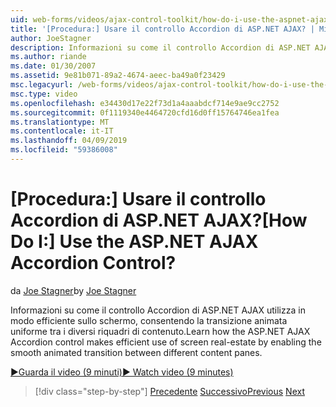 ```yaml
---
uid: web-forms/videos/ajax-control-toolkit/how-do-i-use-the-aspnet-ajax-accordion-control
title: '[Procedura:] Usare il controllo Accordion di ASP.NET AJAX? | Microsoft Docs'
author: JoeStagner
description: Informazioni su come il controllo Accordion di ASP.NET AJAX utilizza in modo efficiente sullo schermo, consentendo la transizione uniforme animata tra diversi contenuti p...
ms.author: riande
ms.date: 01/30/2007
ms.assetid: 9e81b071-89a2-4674-aeec-ba49a0f23429
msc.legacyurl: /web-forms/videos/ajax-control-toolkit/how-do-i-use-the-aspnet-ajax-accordion-control
msc.type: video
ms.openlocfilehash: e34430d17e22f73d1a4aaabdcf714e9ae9cc2752
ms.sourcegitcommit: 0f1119340e4464720cfd16d0ff15764746ea1fea
ms.translationtype: MT
ms.contentlocale: it-IT
ms.lasthandoff: 04/09/2019
ms.locfileid: "59386008"
---
```

# <a name="how-do-i-use-the-aspnet-ajax-accordion-control"></a><span data-ttu-id="15b4e-104">[Procedura:] Usare il controllo Accordion di ASP.NET AJAX?</span><span class="sxs-lookup"><span data-stu-id="15b4e-104">[How Do I:] Use the ASP.NET AJAX Accordion Control?</span></span>

<span data-ttu-id="15b4e-105">da [Joe Stagner](https://github.com/JoeStagner)</span><span class="sxs-lookup"><span data-stu-id="15b4e-105">by [Joe Stagner](https://github.com/JoeStagner)</span></span>

<span data-ttu-id="15b4e-106">Informazioni su come il controllo Accordion di ASP.NET AJAX utilizza in modo efficiente sullo schermo, consentendo la transizione animata uniforme tra i diversi riquadri di contenuto.</span><span class="sxs-lookup"><span data-stu-id="15b4e-106">Learn how the ASP.NET AJAX Accordion control makes efficient use of screen real-estate by enabling the smooth animated transition between different content panes.</span></span>

[<span data-ttu-id="15b4e-107">&#9654;Guarda il video (9 minuti)</span><span class="sxs-lookup"><span data-stu-id="15b4e-107">&#9654; Watch video (9 minutes)</span></span>](https://channel9.msdn.com/Blogs/ASP-NET-Site-Videos/how-do-i-use-the-aspnet-ajax-accordion-control)

> [!div class="step-by-step"]
> <span data-ttu-id="15b4e-108">[Precedente](how-do-i-use-the-aspnet-ajax-alwaysvisible-control-extender.md)
> [Successivo](how-do-i-use-the-aspnet-ajax-collapsable-panel-extender.md)</span><span class="sxs-lookup"><span data-stu-id="15b4e-108">[Previous](how-do-i-use-the-aspnet-ajax-alwaysvisible-control-extender.md)
[Next](how-do-i-use-the-aspnet-ajax-collapsable-panel-extender.md)</span></span>
